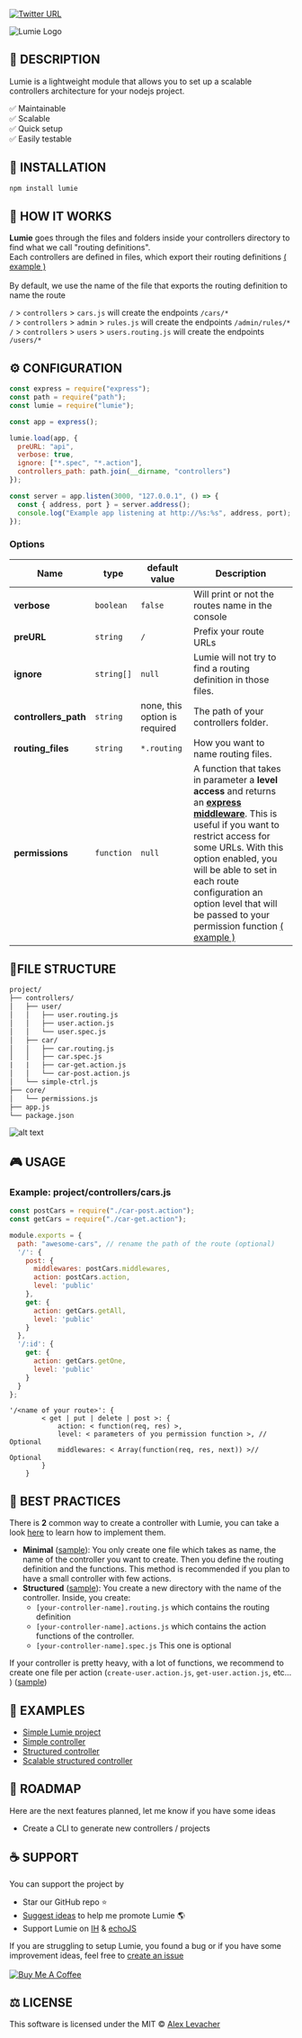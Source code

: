 [![Twitter URL](https://img.shields.io/twitter/url/https/twitter.com/fold_left.svg?style=social)](http://bit.ly/Share-Lumie-twitter)

![Lumie Logo](https://raw.githubusercontent.com/Alex-Levacher/Lumie/master/images/Lumie.png)

## 🤔 DESCRIPTION

Lumie is a lightweight module that allows you to set up a scalable controllers architecture for your nodejs project.

✅ Maintainable<br>
✅ Scalable<br>
✅ Quick setup<br>
✅ Easily testable<br>

## 💾 INSTALLATION

```bash
npm install lumie
```

## 🔩 HOW IT WORKS

**Lumie** goes through the files and folders inside your controllers directory to find what we call "routing definitions".<br>
Each controllers are defined in files, which export their routing definitions [( example )](https://github.com/Alex-Levacher/Lumie/tree/master/example)<br><br>
By default, we use the name of the file that exports the routing definition to name the route

`/` > `controllers` > `cars.js` will create the endpoints `/cars/*`<br>
`/` > `controllers` > `admin` > `rules.js` will create the endpoints `/admin/rules/*`<br>
`/` > `controllers` > `users` > `users.routing.js` will create the endpoints `/users/*`

## ⚙️ CONFIGURATION

```js
const express = require("express");
const path = require("path");
const lumie = require("lumie");

const app = express();

lumie.load(app, {
  preURL: "api",
  verbose: true,
  ignore: ["*.spec", "*.action"],
  controllers_path: path.join(__dirname, "controllers")
});

const server = app.listen(3000, "127.0.0.1", () => {
  const { address, port } = server.address();
  console.log("Example app listening at http://%s:%s", address, port);
});
```

### Options

| Name                 | type       | default value                         | Description                                                                                                                                                                                                                                                                                                                                                                                                                                                                                      |
| -------------------- | ---------- | ------------------------------------- | ------------------------------------------------------------------------------------------------------------------------------------------------------------------------------------------------------------------------------------------------------------------------------------------------------------------------------------------------------------------------------------------------------------------------------------------------------------------------------------------------ |
| **verbose**          | `boolean`  | `false`                               | Will print or not the routes name in the console                                                                                                                                                                                                                                                                                                                                                                                                                                                 |
| **preURL**           | `string`   | `/`                                | Prefix your route URLs                                                                                                                                                                                                                                                                                                                                                                                                                                                                          |
| **ignore**           | `string[]` | `null`                                | Lumie will not try to find a routing definition in those files.                                                                                                                                                                                                                                                                                                                                                                                                                             |
| **controllers_path** | `string`   | none, this option is required | The path of your controllers folder.                                                                                                                                                                                                                                                                                                                                                                                                                                                             |
| **routing_files**    | `string`   | `*.routing`                           | How you want to name routing files.                                                                                                                                                                                                                                                                                                                                                                                                                                                              |
| **permissions**      | `function` | `null`                                | A function that takes in parameter a **level access** and returns an [**express middleware**](https://expressjs.com/en/guide/using-middleware.html). This is useful if you want to restrict access for some URLs. With this option enabled, you will be able to set in each route configuration an option level that will be passed to your permission function [( example )](https://github.com/Alex-Levacher/Lumie/blob/master/example/permissions.js) |

## 🌲FILE STRUCTURE

```txt
project/
├── controllers/
│   ├── user/
│   │   ├── user.routing.js
│   │   ├── user.action.js
│   │   └── user.spec.js
│   ├── car/
│   │   ├── car.routing.js
│   │   ├── car.spec.js
|   |   ├── car-get.action.js
│   │   └── car-post.action.js
│   └── simple-ctrl.js
├── core/
│   └── permissions.js
├── app.js
└── package.json
```

![alt text](https://raw.githubusercontent.com/Alex-Levacher/Lumie/master/images/preview-run.png)

## 🎮 USAGE

### Example: project/controllers/cars.js

```js
const postCars = require("./car-post.action");
const getCars = require("./car-get.action");

module.exports = {
  path: "awesome-cars", // rename the path of the route (optional)
  '/': {
    post: {
      middlewares: postCars.middlewares,
      action: postCars.action,
      level: 'public'
    },
    get: {
      action: getCars.getAll,
      level: 'public'
    }
  },
  '/:id': {
    get: {
      action: getCars.getOne,
      level: 'public'
    }
  }
};
```

```
'/<name of your route>': {
        < get | put | delete | post >: {
            action: < function(req, res) >,
            level: < parameters of you permission function >, // Optional
            middlewares: < Array(function(req, res, next)) >// Optional
        }
    }
```

## 🌠 BEST PRACTICES

There is **2** common way to create a controller with Lumie, you can take a look [here](https://github.com/Alex-Levacher/Lumie/blob/master/example/controllers) to learn how to implement them.

* **Minimal** ([sample](https://github.com/Alex-Levacher/Lumie/blob/master/example/controllers/simple-ctrl.js)): You only create one file which takes as name, the name of the controller you want to create. Then you define the routing definition and the functions. This method is recommended if you plan to have a small controller with few actions.
* **Structured** ([sample](https://github.com/Alex-Levacher/Lumie/tree/master/example/controllers/user)): You create a new directory with the name of the controller. Inside, you create:<br>
  * `[your-controller-name].routing.js` which contains the routing definition
  * `[your-controller-name].actions.js` which contains the action functions of the controller.
  * `[your-controller-name].spec.js` This one is optional

If your controller is pretty heavy, with a lot of functions, we recommend to create one file per action (`create-user.action.js`, `get-user.action.js`, etc… ) ([sample](https://github.com/Alex-Levacher/Lumie/tree/master/example/controllers/car))

## 🤙 EXAMPLES

* [Simple Lumie project](https://github.com/Alex-Levacher/Lumie/tree/master/example)
* [Simple controller](https://github.com/Alex-Levacher/Lumie/blob/master/example/controllers/simple-ctrl.js)
* [Structured controller](https://github.com/Alex-Levacher/Lumie/tree/master/example/controllers/user)
* [Scalable structured controller](https://github.com/Alex-Levacher/Lumie/tree/master/example/controllers/car)

## 🚀 ROADMAP

Here are the next features planned, let me know if you have some ideas

* Create a CLI to generate new controllers / projects

## ☕️ SUPPORT
You can support the project by
* Star our GitHub repo ⭐️
* [Suggest ideas](https://github.com/Alex-Levacher/Lumie/issues/3) to help me promote Lumie 🌎
* Support Lumie on [IH](https://www.indiehackers.com/forum/show-ih-an-opinionated-npm-module-to-create-better-apps-and-ship-faster-86cf3010ad) & [echoJS](http://www.echojs.com/news/27102)

If you are struggling to setup Lumie, you found a bug or if you have some improvement ideas, feel free to [create an issue](https://github.com/Alex-Levacher/Lumie/issues)<br><br>
<a href="https://www.buymeacoffee.com/AlexLevacher" target="_blank"><img src="https://www.buymeacoffee.com/assets/img/custom_images/black_img.png" alt="Buy Me A Coffee" style="height: auto !important;width: auto !important;" ></a>

## ⚖️ LICENSE

This software is licensed under the MIT © [Alex Levacher](mailto:levacher.alex@gmail.com)
